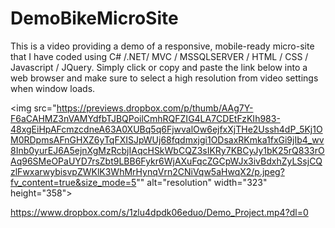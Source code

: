 # DemoBikeMicroSite
This is a video providing a demo of a responsive, mobile-ready micro-site that I have coded using C# /.NET/ MVC / MSSQLSERVER / HTML / CSS / Javascript / JQuery.
Simply click or copy and paste the link below into a web browser and make sure to select a high resolution from video settings when window loads.

<img src="https://previews.dropbox.com/p/thumb/AAg7Y-F6aCAHMZ3nVAMYdfbTJBQPoilCmhRQFZIG4LA7CDEtFzKIh983-48xgEiHpAFcmzcdneA63A0XUBq5q6FjwvalOw6ejfxXjTHe2Ussh4dP_5Kj1OM0RDpmsAFnGHXZ6yTqFXISJpWUj68fqdmxjgi1ODsaxRKmka1fxGi9jIb4_wv8Inb0yurEJ6A5ejnXgMzRcbjIAqcHSkWbCQZ3sIKRy7KBCyJy1bK25rQ833rOAq96SMeOPaUYD7rsZbt9LBB6Fykr6WjAXuFqcZGCpWJx3ivBdxhZyLSsjCQzlFwxarwybisvpZWKlK3WhMrHynqVrn2CNiVqw5aHwqX2/p.jpeg?fv_content=true&size_mode=5"" alt="resolution" width="323" height="358">

https://www.dropbox.com/s/1zlu4dpdk06eduo/Demo_Project.mp4?dl=0
